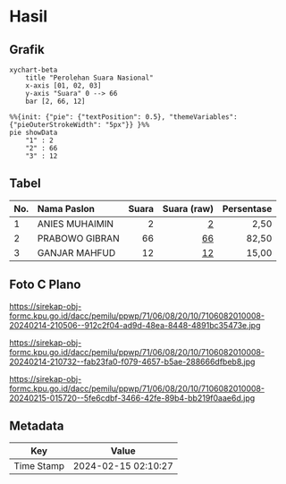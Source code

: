 # Hasil

## Grafik

```mermaid
xychart-beta
    title "Perolehan Suara Nasional"
    x-axis [01, 02, 03]
    y-axis "Suara" 0 --> 66
    bar [2, 66, 12]
```

```mermaid
%%{init: {"pie": {"textPosition": 0.5}, "themeVariables": {"pieOuterStrokeWidth": "5px"}} }%%
pie showData
    "1" : 2
    "2" : 66
    "3" : 12
```

## Tabel

| No. | Nama Paslon    | Suara | Suara (raw) | Persentase |
|:--- |:-------------- | -----:| -----------:| ----------:|
| 1   | ANIES MUHAIMIN | 2     | [2][p-1]    | 2,50       |
| 2   | PRABOWO GIBRAN | 66    | [66][p-2]   | 82,50      |
| 3   | GANJAR MAHFUD  | 12    | [12][p-3]   | 15,00      |


[p-1]: https://github.com/gigit-pemilu/pemilu-2024/blob/main/pilpres/hitung-suara/sub/71-sulawesi-utara/sub/06-minahasa-utara/sub/08-kalawat/sub/2010-kalawat/sub/008-tps/sub/paslon-1.txt
[p-2]: https://github.com/gigit-pemilu/pemilu-2024/blob/main/pilpres/hitung-suara/sub/71-sulawesi-utara/sub/06-minahasa-utara/sub/08-kalawat/sub/2010-kalawat/sub/008-tps/sub/paslon-2.txt
[p-3]: https://github.com/gigit-pemilu/pemilu-2024/blob/main/pilpres/hitung-suara/sub/71-sulawesi-utara/sub/06-minahasa-utara/sub/08-kalawat/sub/2010-kalawat/sub/008-tps/sub/paslon-3.txt

## Foto C Plano

https://sirekap-obj-formc.kpu.go.id/dacc/pemilu/ppwp/71/06/08/20/10/7106082010008-20240214-210506--912c2f04-ad9d-48ea-8448-4891bc35473e.jpg

https://sirekap-obj-formc.kpu.go.id/dacc/pemilu/ppwp/71/06/08/20/10/7106082010008-20240214-210732--fab23fa0-f079-4657-b5ae-288666dfbeb8.jpg

https://sirekap-obj-formc.kpu.go.id/dacc/pemilu/ppwp/71/06/08/20/10/7106082010008-20240215-015720--5fe6cdbf-3466-42fe-89b4-bb219f0aae6d.jpg


## Metadata

| Key        | Value               |
| ---------- | ------------------- |
| Time Stamp | 2024-02-15 02:10:27 |



